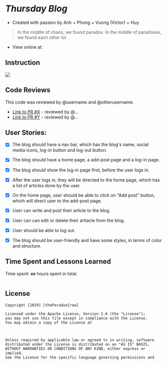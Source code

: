 #  *Thursday Blog*

- Created with passion by Anh + Phong + Vuong (Victor) + Huy
> In the middle of chaos, we found paradox. In the middle of paradoxes, we found each other lol

- View online at: 



## Instruction
![](images/instr.gif)



## Code Reviews

This code was reviewed by @username and @otherusername. 

* [Link to PR #X](#) - reviewed by @...
* [Link to PR #Y](#) - reviewed by @...   


## User Stories:

- [x] The blog should have a nav bar, which has the blog's name, social media icons, log-in button and log-out button.  
- [x] The blog should have a home page, a add-post page and a log-in page.
- [x] The blog should show the log-in page first, before the user logs in. 
- [x] After the user logs in, they will be directed to the home page, which has a list of articles done by the user.
- [x] On the home page, user should be able to click on "Add post" button, which will direct user to the add-post page.
- [x] User can write and post their article to the blog. 
- [x] User can can edit or delete their artiacle from the blog. 
- [x] User should be able to log out. 
- [x] The blog should be user-friendly and have some styles, in terms of color and structure. 


## Time Spent and Lessons Learned

Time spent: **xx** hours spent in total.

```

```

## License

    Copyright [2019] [theParadoxCrew]

    Licensed under the Apache License, Version 2.0 (the "License");
    you may not use this file except in compliance with the License.
    You may obtain a copy of the License at

    

    Unless required by applicable law or agreed to in writing, software
    distributed under the License is distributed on an "AS IS" BASIS,
    WITHOUT WARRANTIES OR CONDITIONS OF ANY KIND, either express or implied.
    See the License for the specific language governing permissions and

